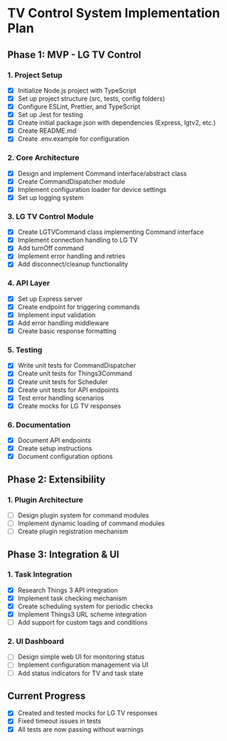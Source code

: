 # TV Control System Implementation Plan

## Phase 1: MVP - LG TV Control

### 1. Project Setup

- [x] Initialize Node.js project with TypeScript
- [x] Set up project structure (src, tests, config folders)
- [x] Configure ESLint, Prettier, and TypeScript
- [x] Set up Jest for testing
- [x] Create initial package.json with dependencies (Express, lgtv2, etc.)
- [x] Create README.md
- [x] Create .env.example for configuration

### 2. Core Architecture

- [x] Design and implement Command interface/abstract class
- [x] Create CommandDispatcher module
- [x] Implement configuration loader for device settings
- [x] Set up logging system

### 3. LG TV Control Module

- [x] Create LGTVCommand class implementing Command interface
- [x] Implement connection handling to LG TV
- [x] Add turnOff command
- [x] Implement error handling and retries
- [x] Add disconnect/cleanup functionality

### 4. API Layer

- [x] Set up Express server
- [x] Create endpoint for triggering commands
- [x] Implement input validation
- [x] Add error handling middleware
- [x] Create basic response formatting

### 5. Testing

- [x] Write unit tests for CommandDispatcher
- [x] Create unit tests for Things3Command
- [x] Create unit tests for Scheduler
- [x] Create unit tests for API endpoints
- [x] Test error handling scenarios
- [x] Create mocks for LG TV responses

### 6. Documentation

- [x] Document API endpoints
- [x] Create setup instructions
- [x] Document configuration options

## Phase 2: Extensibility

### 1. Plugin Architecture

- [ ] Design plugin system for command modules
- [ ] Implement dynamic loading of command modules
- [ ] Create plugin registration mechanism

## Phase 3: Integration & UI

### 1. Task Integration

- [x] Research Things 3 API integration
- [x] Implement task checking mechanism
- [x] Create scheduling system for periodic checks
- [x] Implement Things3 URL scheme integration
- [ ] Add support for custom tags and conditions

### 2. UI Dashboard

- [ ] Design simple web UI for monitoring status
- [ ] Implement configuration management via UI
- [ ] Add status indicators for TV and task state

## Current Progress

- [x] Created and tested mocks for LG TV responses
- [x] Fixed timeout issues in tests
- [x] All tests are now passing without warnings
